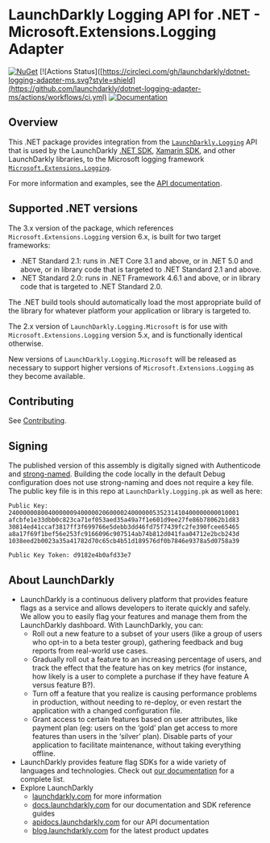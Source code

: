 # LaunchDarkly Logging API for .NET - Microsoft.Extensions.Logging Adapter

[![NuGet](https://img.shields.io/nuget/v/LaunchDarkly.Logging.Microsoft.svg?style=flat-square)](https://www.nuget.org/packages/LaunchDarkly.Logging.Microsoft/)
[![Actions Status]([https://circleci.com/gh/launchdarkly/dotnet-logging-adapter-ms.svg?style=shield](https://github.com/launchdarkly/dotnet-logging-adapter-ms/actions/workflows/ci.yml)
[![Documentation](https://img.shields.io/static/v1?label=GitHub+Pages&message=reference&color=00add8)](https://launchdarkly.github.io/dotnet-logging-adapter-ms)

## Overview

This .NET package provides integration from the [`LaunchDarkly.Logging`](https://launchdarkly.github.io/dotnet-logging) API that is used by the LaunchDarkly [.NET SDK](https://github.com/launchdarkly/dotnet-server-sdk), [Xamarin SDK](https://github.com/launchdarkly/xamarin-client-sdk), and other LaunchDarkly libraries, to the Microsoft logging framework [`Microsoft.Extensions.Logging`](https://docs.microsoft.com/en-us/dotnet/api/microsoft.extensions.logging?view=dotnet-plat-ext-5.0).

For more information and examples, see the [API documentation](https://launchdarkly.github.io/dotnet-logging-adapter-ms).

## Supported .NET versions

The 3.x version of the package, which references `Microsoft.Extensions.Logging` version 6.x, is built for two target frameworks:

* .NET Standard 2.1: runs in .NET Core 3.1 and above, or in .NET 5.0 and above, or in library code that is targeted to .NET Standard 2.1 and above.
* .NET Standard 2.0: runs in .NET Framework 4.6.1 and above, or in library code that is targeted to .NET Standard 2.0.

The .NET build tools should automatically load the most appropriate build of the library for whatever platform your application or library is targeted to.

The 2.x version of `LaunchDarkly.Logging.Microsoft` is for use with `Microsoft.Extensions.Logging` version 5.x, and is functionally identical otherwise.

New versions of `LaunchDarkly.Logging.Microsoft` will be released as necessary to support higher versions of `Microsoft.Extensions.Logging` as they become available.

## Contributing

See [Contributing](https://github.com/launchdarkly/dotnet-logging-adapter-ms/blob/master/CONTRIBUTING.md).

## Signing

The published version of this assembly is digitally signed with Authenticode and [strong-named](https://docs.microsoft.com/en-us/dotnet/framework/app-domains/strong-named-assemblies). Building the code locally in the default Debug configuration does not use strong-naming and does not require a key file. The public key file is in this repo at `LaunchDarkly.Logging.pk` as well as here:

```
Public Key:
2400000080040000009400000206000024000000535231410400000000010001
afcbfe1e33dbb0c823ca71ef053aed35a49a7f1e601d9ee27fe86b78062b1d83
30814ed41ccaf3817ff3f699766e5debb3dd46fd75f7439fc2fe390fcee65465
a8a17f69f1bef56e253fc9166096c907514ab74b812d041faa04712e2bcb243d
1038eed2b0023a35a41782d70c65cb4b51d189576df0b7846e9378a5d0758a39

Public Key Token: d9182e4b0afd33e7
```

## About LaunchDarkly
 
* LaunchDarkly is a continuous delivery platform that provides feature flags as a service and allows developers to iterate quickly and safely. We allow you to easily flag your features and manage them from the LaunchDarkly dashboard.  With LaunchDarkly, you can:
    * Roll out a new feature to a subset of your users (like a group of users who opt-in to a beta tester group), gathering feedback and bug reports from real-world use cases.
    * Gradually roll out a feature to an increasing percentage of users, and track the effect that the feature has on key metrics (for instance, how likely is a user to complete a purchase if they have feature A versus feature B?).
    * Turn off a feature that you realize is causing performance problems in production, without needing to re-deploy, or even restart the application with a changed configuration file.
    * Grant access to certain features based on user attributes, like payment plan (eg: users on the ‘gold’ plan get access to more features than users in the ‘silver’ plan). Disable parts of your application to facilitate maintenance, without taking everything offline.
* LaunchDarkly provides feature flag SDKs for a wide variety of languages and technologies. Check out [our documentation](https://docs.launchdarkly.com/docs) for a complete list.
* Explore LaunchDarkly
    * [launchdarkly.com](https://www.launchdarkly.com/ "LaunchDarkly Main Website") for more information
    * [docs.launchdarkly.com](https://docs.launchdarkly.com/  "LaunchDarkly Documentation") for our documentation and SDK reference guides
    * [apidocs.launchdarkly.com](https://apidocs.launchdarkly.com/  "LaunchDarkly API Documentation") for our API documentation
    * [blog.launchdarkly.com](https://blog.launchdarkly.com/  "LaunchDarkly Blog Documentation") for the latest product updates
